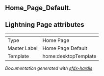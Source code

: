 ## Home_Page_Default.

## Lightning Page attributes

|<!-- -->|<!-- -->|
|:---|:---|
|Type| Home Page|
|Master Label|Home Page Default|
|Template|home:desktopTemplate|




<!-- Page description -->


_Documentation generated with [sfdx-hardis](https://sfdx-hardis.cloudity.com)_
